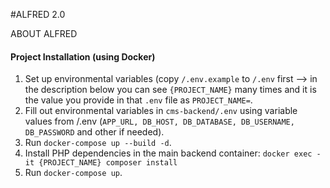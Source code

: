 #ALFRED 2.0

ABOUT ALFRED


#### Project Installation (using Docker)
1. Set up environmental variables (copy ```/.env.example``` to ```/.env``` first --> in the description below you can see ```{PROJECT_NAME}``` many times and it is the value you provide in that ```.env``` file as ```PROJECT_NAME=```.
2. Fill out environmental variables in ```cms-backend/.env``` using variable values from /.env (```APP_URL, DB_HOST, DB_DATABASE, DB_USERNAME, DB_PASSWORD``` and other if needed).
3. Run ```docker-compose up --build -d```.
4. Install PHP dependencies in the main backend container: ```docker exec -it {PROJECT_NAME} composer install```
5. Run ```docker-compose up```.